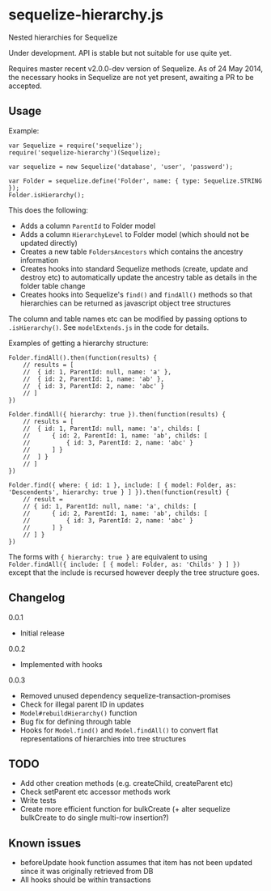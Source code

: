 # sequelize-hierarchy.js

Nested hierarchies for Sequelize

Under development. API is stable but not suitable for use quite yet.

Requires master recent v2.0.0-dev version of Sequelize. As of 24 May 2014, the necessary hooks in Sequelize are not yet present, awaiting a PR to be accepted.

## Usage

Example:

	var Sequelize = require('sequelize');
	require('sequelize-hierarchy')(Sequelize);
	
	var sequelize = new Sequelize('database', 'user', 'password');
	
	var Folder = sequelize.define('Folder', name: { type: Sequelize.STRING });
	Folder.isHierarchy();

This does the following:

* Adds a column `ParentId` to Folder model
* Adds a column `HierarchyLevel` to Folder model (which should not be updated directly)
* Creates a new table `FoldersAncestors` which contains the ancestry information
* Creates hooks into standard Sequelize methods (create, update and destroy etc) to automatically update the ancestry table as details in the folder table change
* Creates hooks into Sequelize's `find()` and `findAll()` methods so that hierarchies can be returned as javascript object tree structures 

The column and table names etc can be modified by passing options to `.isHierarchy()`. See `modelExtends.js` in the code for details.

Examples of getting a hierarchy structure:

	Folder.findAll().then(function(results) {
		// results = [
		//	{ id: 1, ParentId: null, name: 'a' },
		//	{ id: 2, ParentId: 1, name: 'ab' },
		//	{ id: 3, ParentId: 2, name: 'abc' }
		// ]
	})

	Folder.findAll({ hierarchy: true }).then(function(results) {
		// results = [
		//	{ id: 1, ParentId: null, name: 'a', childs: [
		//		{ id: 2, ParentId: 1, name: 'ab', childs: [
		//			{ id: 3, ParentId: 2, name: 'abc' }
		//		] }
		//	] }
		// ]
	})
	
	Folder.find({ where: { id: 1 }, include: [ { model: Folder, as: 'Descendents', hierarchy: true } ] }).then(function(result) {
		// result =
		// { id: 1, ParentId: null, name: 'a', childs: [
		//		{ id: 2, ParentId: 1, name: 'ab', childs: [
		//			{ id: 3, ParentId: 2, name: 'abc' }
		//		] }
		// ] }
	})

The forms with `{ hierarchy: true }` are equivalent to using `Folder.findAll({ include: [ { model: Folder, as: 'Childs' } ] })` except that the include is recursed however deeply the tree structure goes.

## Changelog

0.0.1

* Initial release

0.0.2

* Implemented with hooks

0.0.3

* Removed unused dependency sequelize-transaction-promises
* Check for illegal parent ID in updates
* `Model#rebuildHierarchy()` function
* Bug fix for defining through table
* Hooks for `Model.find()` and `Model.findAll()` to convert flat representations of hierarchies into tree structures

## TODO

* Add other creation methods (e.g. createChild, createParent etc)
* Check setParent etc accessor methods work
* Write tests
* Create more efficient function for bulkCreate (+ alter sequelize bulkCreate to do single multi-row insertion?)

## Known issues

* beforeUpdate hook function assumes that item has not been updated since it was originally retrieved from DB
* All hooks should be within transactions
